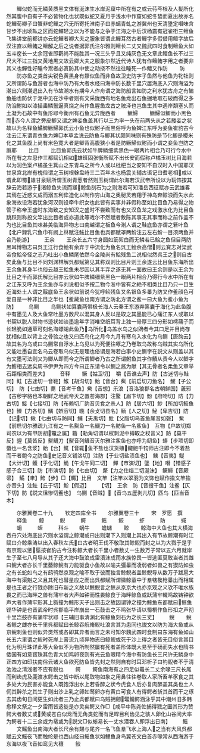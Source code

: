 <!-- { "loadSidebar": true } -->
　　鱓似蛇而无鳞黄质黑文体有涎沫生水岸泥窟中所在有之或云荇芩根及人髪所化然其腹中自有子不必皆物化也状既似蛇又夏月于浅水中作窟如蛇冬蛰而夏出故亦名蛇鱓荀卿子曰蟹非蛇鱓之穴无所寄托淮南子曰赤螭青虬之游冀州也天清墬定噆味含甘步不出顷畆之区而蛇鱓轻之以为不能与之争于江海之中后汉杨震有冠雀衔三鳣鱼飞集讲堂前都讲亦云蛇鱓者卿大夫之服象皆谓此鱓耳然古者鱓字多假借用鳣字故后汉注直以鳣鲔之鳣解之后之说者据郭氏注尔雅则鳣长二丈又魏武四时食制鳣鱼大如五斗奁长一丈余冠雀即鹳尚不能胜其一况三头乎且又纯灰色无文章此鳣鱼长不过三尺大不过三指又黄地黒文故云卿大夫之服象尔然近代诗人犹有作鳣鲔字用之者要非其义也鱓性好睡今鬻者必寘防其中使之动挠不然往往睡死一作鳣又作防
　　防
　　防亦鱼之类首尖锐色黄黒身有漦似鱼而非鱼故卫史防字子鱼然与他鱼为牝牡则又所谓防与鱼游者也海中防乃有大者水经曰海中防长数千里穴居海底入穴则海溢为潮出穴则潮退出入有节故潮水有期今人作舟谓之海防船言如防之利水犹古舟之有鳊鱼船也防伏于泥中见在沙中者则有文采陇西有地名鱼龙出石鱼掘地取石破而得之多防洎鲋如以漆描畵鳞鬛逼真烧之尚作鱼腥鱼龙古之陂泽也岂鱼生其中遇岸頽塞乆而土凝为石故中有鱼形耶今衡州有石鱼无异陇西者
　　鳜鯞
　　鳜鯞似鲫而小黑色而赤今人谓之旁皮鲫又谓之婢妾鱼盖其行以三为率一头在前两头从之若媵妾之状故以为名释鱼鱊鮬鳜鯞郭氏云小鱼也似鲋子而黒俗呼为鱼婢江东呼为妾鱼崔豹古今注云江东谓青衣鱼为婢□本草孟诜云防鱼与鲫其状颇同味则有殊防是节化鲫是稷米化之其鱼腹上尚有米色寛大者是鲫背高腹狭小者是防鳜鯞似鲋而小谓之妾鱼岂防之譌耶
　　比目
　　比目鱼郭氏云状如牛脾鳞细紫黒色一眼两片相合乃可行今水中所在有之左思作三都赋讥相如雄班固张衡所赋不出长安而假称卢橘玉树比目海若以为润色案卢橘虽生箕山之东青鸟之所今人或以枇杷当之安知不自汉时入中国耶汉甘泉宫北岸有槐俗谓之玉树根榦盘峙三二百年木也杨震关辅古语记曰耆老相咸以谓此即蜀雄甘泉赋所谓玉树青葱者然则玉树谓此尔海若汉武帝所设以为玩饰按其辞云海若游于渚鲸鱼失流而蹉鲸鱼刻石为之则海若可知潘岳西征赋亦云武雄畧其焉在近惑文成而溺五利侔造化以制作穷山海之奥秘灵若翔于神岛奔鲸浪而失水此象海故设海若犹象河汉则设牵牛织女也此皆有实事并非假称至如比目鱼乃易得之物管子称帝王盛时东海致之安知汉之盛时不尝致而有也又汉鱼龙之戏激水化为比目鱼跳跃则称投文竿出比目者或亦道此等戏尔不然赋者敷陈其事无其事而称之前作盖不为也比目鱼其味甚美临海异物志曰南越谓之板鱼今淛人谓之鞋底鱼亦谓之箬叶鱼【北户録乳穴鱼巾有阙上林赋注魼比目鱼也呉都赋罩两魪注云左右魪一目须两鱼并合乃能游】
　　王余
　　王余长五六寸身圆如筯絜白而无鳞若已鲙之鱼但目两防黑耳博物志曰呉王江行食鲙有余弃于中流化为鱼名呉王鲙余高僧则云寳志对梁武帝食鲙帝怪之志乃吐出小鱼鳞尾依然今金陵尚有鲙残鱼二说相似然呉王之则自古矣此鱼与比目不同刘渊林解呉都赋第见其称双则比目片则王余遂云比目鱼东海所出王余鱼其身半也俗云越王鲙鱼未尽因以其半弃之遂无其一面故曰王余则是以王余为比目之半而郭氏解比目亦云状如牛脾鳞细紫黑色一眼两片相合乃得行今水中所在有之江东又呼为王余鱼亦与刘说相似予按二物今浙中皆有之絶不相类比目乃只一目生近海处土人谓之鞵底鱼王余状如前说今犹呼鲙残鱼又名银鱼多曓为防又作鲝顔色可爱自是一种非比目之半也【鲝藏鱼也南方谓之防北方谓之鲝一曰大鱼为鲝小鱼为防】
　　乌鲗
　　乌鲗状如算囊两带极长海人云秦王东游弃筭囊于海化为此鱼腹中有墨见人及大鱼常吐墨方数尺以混其身人反以是取之其墨能已心痛江东人或取以书契以脱人财物书迹状如淡墨逾年字消唯空纸耳背上独一骨厚三四分形如樗蒱子而长轻脆如通草可刻名海螵蛸此鱼乃乌所化乌盖水鸟之似鶂者今其口足并目尚存犹相似且以背上之骨验之也又曰匹鸟化之月今九月有寒乌入水化为乌鲗【唐韵云】故其名为乌或曰乌鲗常自浮水上乌见以为死便往啄之乃卷取乌故称乌贼其实乌所化又能吐墨自宜名乌云卷取乌似无是理也俗谓是海若白事小史鲗字在説文从则盖以其有文墨可法则又为鲫从即而今之所谓鲫者乃古之所谓鲋鱼其字作鰿从责今人以鲫字为鲋相去远矣周书伊尹为四方今曰正东请令以鲗之酱为献【其无骨者名柔鱼又章举石距相类而差大】
　　音释
　　鳜【姑卫切】　嚼【音谯去声】防【古迷切与鲑同】鲑【古迷切一音鞋】鯸【胡沟切】鲐【音台】鮆【前启切刀鱼名】　鯼【子公切】　防【七由切】薧【音考干鱼】鮝【音想】乐浪【音洛狼郡名古朝鲜国】薉邪【古秽字貉也本朝鲜之地武帝灭之置苍海郡】注鳘【眉卞切】魵【府吻切】防【力古切】鯜【七接切】防【布赖切广韵音贝食之杀人】防【居六切】魦【所加切鲛鱼也】鱳【力各切】鰅【娯容切】暆【余攴切县名】鲕【人之切】鮅【卑吉切】防【记切】鳅【七由切与防同】鯆【夫禹切】魮【父脂切鸟首鱼尾音如磬】　鮆【前启切尔雅疏九江有之一名鮤鱼一名鱴刀一名鲂鱼一名鮆鱼】　互物【户故切郑司农以为有甲防胡鼈之属】簎【勑角切谓以杈刺泥中搏取之杈音义】防【莫干反】貍【莫皆反】鮤鱴刀【鮤音列鱴音灭尔雅注鮆鱼也亦呼为鱽鱼】蜯【步项切即蜃也一名含浆】鲐【台】鮿【音辄鱼不盐也汉货殖鲰鲍千钧师古注即今不着盐而干者鲍今之防鱼史记音义铺洛切】注防【于业切盐渍鱼也】　鮧【音夷】鳀【大计切】鳠【乎化切】鮠【午戈午囘二切】　鱓【市演切】墬【地】噆【错感子感子合三切】防【市演切】防【七由切】　漦【力之仕缁二切涎沫】　鳜鯞【音厥帚】　鱊【聿】鮬【步】□【輙】比目　文竿【注竿以翠羽为文饰也赋作揄文竿揄亦音头】注魼【丘于切】魪【假迈】
　　【切】　王余　防【音搜干鱼】注鲝【仄下切】防【説文徂惨切鲝也】　乌鲗【音贼】【音鸟五歴剥儿切】匹鸟【匹当音木】

　　尔雅翼卷二十九
　　钦定四库全书
　　尔雅翼卷三十
　　宋　罗愿　撰
　　释鱼
　　鲸　　　鲵　　　鳄　　　鳐
　　鲛　　　虾　　　防　　　蜮
　　蜎　　　蛭　　　科斗　　蜗牛
　　蟾蠩
　　鲸
　　鲸海中大鱼也其大横海吞舟穴处海底出穴则水溢谓之鲸潮或曰出则潮下入则潮上其出入有节故鲸潮有时江赋曰介鲸乘涛以出入春秋左氏曰古者明王伐不敬取其鲸鲵而封之以为大戮于是乎有京观以惩慝按崔豹古今注称鲸大者长千里小者数丈一生数万子常以五六月就岸生子至七八月导从其子还大海中鼓浪成雷濆沫成雨水族惊畏一皆逃匿莫敢当者其雌曰鲵大者亦长千里葢鲸鲵有力能驱食小鱼故以喻夫彊曓而凌弱者如兽之有猰防如虫之有长蛇如鸟之有鸱鸮然京观之喻不取于彼而独言鲸鲵者盖鲸鲵导从数万子跋扈大海中有渠魁之义且其死也彗星应之而出呉都赋所谓鰴鲸軰中于羣犗欃枪曓出而相属是也王者之行戮亦除旧布新之义故以鲸鲵言之鲸从京京大也亦京观之义欤不唯水族畏之而已海畔之兽有蒲牢者大声如钟而性畏鲸食于海畔鲸鱼或跃蒲牢輙鸣故铸钟欲声大者作蒲牢形其上斵撞为鲸形天子出则击之故因谓钟之撞为鲸鱼东都赋曰鲸鱼铿华钟是也晋武帝时呉郡临平岸崩出一石鼓击之不鸣张华请以蜀桐作鱼形扣之声彻十里岂鼓亦有蒲牢状耶【三辅旧事清渊北有鲸鱼刻石为之长三丈】
　　鲵
　　鲵者鲸之雌亦长千里呉都赋曰长鲸吞航脩鲵吐浪言其为患同也説文以防为海大鱼或从京鲵刺鱼也则似异类然或各即其异者而言之未可知尔魏武四时食制曰东海有鱼如山长五六里谓之鲵时死岸上膏流九顷异物志曰鲸鲵或死于沙上得之者皆无目俗言其目化为明月珠详此等大鱼似不为物所制然屡有死者盖形体既大易至于砀而失水也隋书倭国有如意寳珠其色青大如鸡卵夜则有光云鱼眼精今海中有防鱼长三尺许无鳞身中正四方如印扶南俗云诸大鱼欲死防鱼皆先封之然则自有时耳邓析子曰钓鲵者不于清池池之清浅者不应有鲵也
　　鳄
　　鳄鱼南海有之四足似鼍长二丈余喙三尺长尾而利齿虎及鹿渡水鳄击之皆中断以尾取物如象之用鼻往往卷取人家所畜羊豕食之其多处大为民害亦能食人既饱浮出水上若昏醉之状今虎食人后亦复肉醉盖其类也土人伺其醉杀之其生子则出沙上乳之卵如鹜卵亦有黄白可食人有得鳄者斩其首而干之琢去其齿旬日间更生如此者三乃止呉都赋曰乌贼拥劒鼊鲭鳄涵泳乎其中潮州旧多韩愈移文祭之一夕雷雨皆逺徙是亦灵矣鳄又作□【咸平中陈尧佐捕得戮之圗其形为赞鳄大者数丈或黄或苍白似龙而无角类蛇而有足睅目利齿见之骇人卵化山谷间大率为鳄者十二三余或为鼋或为説文□似蜥易长一丈水潜吞人即浮出日南】
　　鳐
　　文鳐鱼出南海大者长尺余有翅与尾齐一名飞鱼羣飞水上海人之当有大风呉都赋云文鳐夜飞而触纶是也西山经曰鳐鱼状如鲤鱼身鸟翼苍文白首赤喙常从西海游于东海以夜飞音如鸾见大穰
　　鲛
